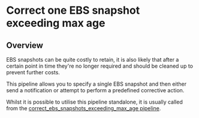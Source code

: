 # Correct one EBS snapshot exceeding max age

## Overview

EBS snapshots can be quite costly to retain, it is also likely that after a certain point in time they're no longer required and should be cleaned up to prevent further costs.

This pipeline allows you to specify a single EBS snapshot and then either send a notification or attempt to perform a predefined corrective action.

Whilst it is possible to utilise this pipeline standalone, it is usually called from the [correct_ebs_snapshots_exceeding_max_age pipeline](https://hub.flowpipe.io/mods/turbot/aws-thrifty/pipelines/aws_thrifty.pipeline.correct_ebs_snapshots_exceeding_max_age).